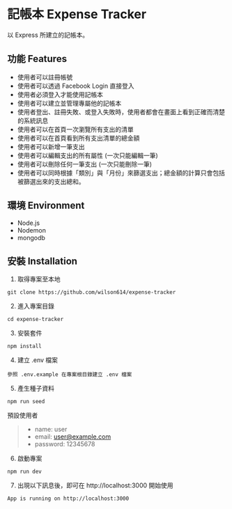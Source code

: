 # 記帳本 Expense Tracker
以 Express 所建立的記帳本。

## 功能 Features
- 使用者可以註冊帳號
- 使用者可以透過 Facebook Login 直接登入
- 使用者必須登入才能使用記帳本
- 使用者可以建立並管理專屬他的記帳本
- 使用者登出、註冊失敗、或登入失敗時，使用者都會在畫面上看到正確而清楚的系統訊息
- 使用者可以在首頁一次瀏覽所有支出的清單
- 使用者可以在首頁看到所有支出清單的總金額
- 使用者可以新增一筆支出
- 使用者可以編輯支出的所有屬性 (一次只能編輯一筆)
- 使用者可以刪除任何一筆支出 (一次只能刪除一筆)
- 使用者可以同時根據「類別」與「月份」來篩選支出；總金額的計算只會包括被篩選出來的支出總和。

## 環境 Environment
- Node.js
- Nodemon
- mongodb

## 安裝 Installation

1. 取得專案至本地
```
git clone https://github.com/wilson614/expense-tracker
```
2. 進入專案目錄
```
cd expense-tracker
```
3. 安裝套件
```
npm install
```
4. 建立 .env 檔案
```
參照 .env.example 在專案根目錄建立 .env 檔案
```
5. 產生種子資料
```
npm run seed
```
預設使用者
>* name: user
>* email: user@example.com
>* password: 12345678

6. 啟動專案
```
npm run dev
```
7. 出現以下訊息後，即可在 http://localhost:3000 開始使用
```
App is running on http://localhost:3000
```
